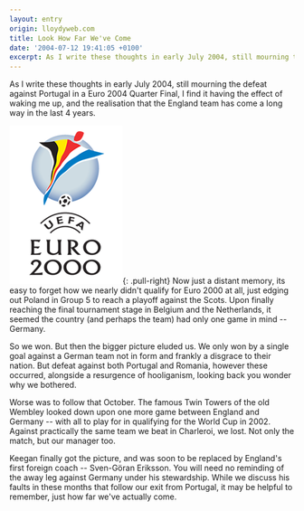 ```yaml
---
layout: entry
origin: lloydyweb.com
title: Look How Far We've Come
date: '2004-07-12 19:41:05 +0100'
excerpt: As I write these thoughts in early July 2004, still mourning the defeat against Portugal in a Euro 2004 Quarter Final, I realise the England team has come a long way in the last 4 years.
---
```

As I write these thoughts in early July 2004, still mourning the defeat against Portugal in a Euro 2004 Quarter Final, I find it having the effect of waking me up, and the realisation that the England team has come a long way in the last 4 years.

![Euro 2000 logo](/assets/images/2004/07/euro_2000.png){: .pull-right} Now just a distant memory, its easy to forget how we nearly didn't qualify for Euro 2000 at all, just edging out Poland in Group 5 to reach a playoff against the Scots. Upon finally reaching the final tournament stage in Belgium and the Netherlands, it seemed the country (and perhaps the team) had only one game in mind -- Germany.

So we won. But then the bigger picture eluded us. We only won by a single goal against a German team not in form and frankly a disgrace to their nation. But defeat against both Portugal and Romania, however these occurred, alongside a resurgence of hooliganism, looking back you wonder why we bothered.

Worse was to follow that October. The famous Twin Towers of the old Wembley looked down upon one more game between England and Germany -- with all to play for in qualifying for the World Cup in 2002. Against practically the same team we beat in Charleroi, we lost. Not only the match, but our manager too.

Keegan finally got the picture, and was soon to be replaced by England's first foreign coach -- Sven-Göran Eriksson. You will need no reminding of the away leg against Germany under his stewardship. While we discuss his faults in these months that follow our exit from Portugal, it may be helpful to remember, just how far we've actually come.